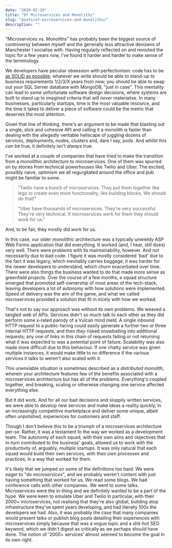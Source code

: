 ```yaml
---
date: "2020-02-29"
title: "Of Microservices and Monoliths"
slug: "posts/of-microservices-and-monoliths/"
description: ""
---
```

"Microservices vs. Monoliths" has probably been the biggest source of controversy between myself and the generally less attractive denizens of Manchester I socialise with. Having regularly reflected on and revisited the topic for a few years now, I've found it harder and harder to make sense of the terminology.

We developers have peculiar obsession with perfectionism: code has to be [as SOLID as possible](../i-probably-dont-understand-solid-principles/); whatever we write should be able to stand-up to business requirements 1/2/3/X years from now; you should be able to swap out your SQL Server database with MongoDB, "just in case". This mentality can lead to some unfortunate software design decisions, where systems are built to stand up to imagined criteria that will _never_ materialise. In many businesses, particularly startups, time is the most valuable resource, and the time it takes to deliver a piece of software could be the metric that deserves the most attention.

Given that line of thinking, there's an argument to be made that blasting out a single, slick and cohesive API and calling it a monolith is 
faster than dealing with the allegedly veritable hellscape of juggling dozens of services, deployments, nodes, clusters and, dare I say, pods.
And whilst this _can_ be true, it definitely isn't _always_ true.

I've worked at a couple of companies that have tried to make the transition from a monolithic architecture to microservices. One of them was spurred on by stories from technical powerhouses like Twilio and Uber. The excited, possibly naive, optimism we all regurgitated around the office and pub might be familiar to some. 

>"Twilio have a bunch of microservices. They put them together like lego to create even more functionality, like building blocks. We should do that!"

>"Uber have thousands of microservices. They're very successful. They're very technical. If microservices work for them they should work for us."

And, to be fair, they mostly did work for us.

In this case, our older monolithic architecture was a typically unwieldy ASP Web Forms application that did everything. It worked (and, I hear, still does) very well. There were problems with its maintainability, however. And not necessarily due to bad code. I figure it was mostly considered 'bad' due to the fact it was legacy, which inevitably carries baggage; it was harder for the newer developers to understand, which churn exacerbated over time. There were also things the business wanted to do that made more sense as greenfield projects. Over the course of a few months, a squad structure emerged that promoted self-ownership of most areas of the tech-stack, leaving developers a lot of autonomy with how solutions were implemented. Speed of delivery was the aim of the game, and what we called microservices provided a solution that fit in nicely with how we worked.

That's not to say our approach was without its own problems. We weaved a tangled web of APIs. Services didn't so much talk to each other as they did perform some x-rated parody of a Vulcan mind meld. A single inbound HTTP request to a public-facing could easily generate a further two or three internal HTTP requests, and then _they_ risked snowballing into additional requests; any one of links in this chain of requests failing or not returning what it was expected to was a potential point of failure. Scalability was also made more difficult due to this behaviour. If one chatty service was given multiple instances, it would make little to no difference if the various services it talks to weren't also scaled with it.

This unenviable situation is sometimes described as a _distributed monolith_, wherein your architecture features few of the benefits associated with a microservices architecture but has all of the problems. Everything's coupled together, and breaking, scaling or otherwise changing one service affected everything else.

But it did work. And for all our bad decisions and sloppily written services, we were able to develop new services and make ideas a reality quickly, in an increasingly competitive marketplace and deliver some unique, albeit often unpolished, experiences for customers and staff.

Though I don't believe this to be a triumph of a microservices architecture per-se. Rather, it was a testament to the way we worked as a development team. The autonomy of each squad, with their own aims and objectives that in-turn contributed to the business' goals, allowed us to work with the productivity of, arguably, _multiple_ startups. It was only natural that each squad would build their own services, with their own processes and practices, in a way that worked for them.

It's likely that we jumped on some of the definitions too hard. We were eager to "_do microservices_", and we probably weren't content with just having something that worked for us. We read some blogs. We had conference calls with other companies. We went to some talks. Microservices were the in-thing and we definitely wanted to be a part of the hype. We were keen to emulate Uber and Twilio in particular, with their 2000+ microservices, not realising that they're also global, building atop infrastructure they've spent years developing, and had literally 100x the developers we had. Also, it was probably the case that many companies would present talks or publish blog posts detailing their experiences with microservices simply because that was a vogue topic and a shit-hot SEO keyword, which we didn't digest as critically as we perhaps should have done. The notion of '2000+ services' almost seemed to become the goal in its own right.


<!--

Started career at a company that was looking to move towards microservices. Stories from Twilio and Uber.
Legacy code was unmaintainable (legacy is just something written before before a developer was there).

What is a monolith?
What is a microservice?
(vaguely: monolith is a big thing that does a lot; microservice is something smaller that does less)

Recursive microservice calls are a typical problem, however performance + maintainability issues are often one of the reasons to move away from a big monolith.

Question Steve asked Goach about SOA vs Microservices got me thinking.

Microservices aren't new (SOA)

Conways Law

Can just rewrite services if they're shit.

Problems with monoliths lead people to want to do microservices.
Problems with microservices lead people to say 'maybe monoliths are better'.

Didn't really know what we were talking about. Did it matter? Let us move at speed, which is crucial for any startup.

Never really understood them; lot's of definitions. Typically confusing.

Size not necessarily best way of determining whether to go from monolith to microservice.

People have been jumping between microservices and monoliths and complaining about both of them forever.

Structure is never going to be right - especially in a lot of startups; as business evolves, so do requirements.
Can't design for everything.

SPAs might have helped with adoption of microservices this time around.
Difficulties of debugging

Don't necessarily need to classify them? Whatever works best / feels most natural. Saying "Twilio do Microservices = let's copy Twilio". Might not work.

Legacy code is just generally considered bad. People hate whatever is there before they got there.

Sometimes, having a separate thing is easier than having a big thing at the time you come to actually build it.
Don't need to overthink it. Underlying infrastructure is important. A lot of problems come from trying to adapt older
'cloud' providers to microservices. The more popular ones are built with them in mind.

-->
